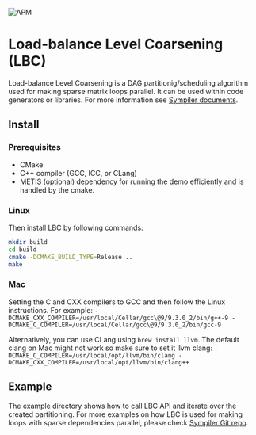 
![APM](https://badgen.net/github/license/micromatch/micromatch)

# Load-balance Level Coarsening (LBC)
Load-balance Level Coarsening is a DAG partitionig/scheduling 
algorithm used for making sparse matrix loops parallel. 
It can be used within code generators or libraries. For more information see 
[Sympiler documents](https://www.sympiler.com/docs/lbc/).

## Install

### Prerequisites 
* CMake
* C++ compiler (GCC, ICC, or CLang)
* METIS (optional) dependency for running the demo efficiently 
and is handled by the cmake.

### Linux
Then install LBC by following commands:

```bash
mkdir build
cd build
cmake -DCMAKE_BUILD_TYPE=Release ..
make
```


### Mac
Setting the C and CXX compilers to GCC and then follow the Linux 
instructions. For example:
`-DCMAKE_CXX_COMPILER=/usr/local/Cellar/gcc\@9/9.3.0_2/bin/g++-9 -DCMAKE_C_COMPILER=/usr/local/Cellar/gcc\@9/9.3.0_2/bin/gcc-9`

Alternatively, you can use CLang using `brew install llvm`. 
The default clang on Mac might not work so make sure to set it llvm clang:
`-DCMAKE_C_COMPILER=/usr/local/opt/llvm/bin/clang -DCMAKE_CXX_COMPILER=/usr/local/opt/llvm/bin/clang++`

## Example
The example directory shows how to call LBC API and iterate over 
the created partitioning. For more examples on how LBC is used for
making loops with sparse dependencies parallel, please check 
[Sympiler Git repo](https://github.com/sympiler/sympiler).

